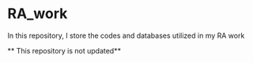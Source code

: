 # RA_work
In this repository, I store the codes and databases utilized in my RA work

** This repository is not updated**
